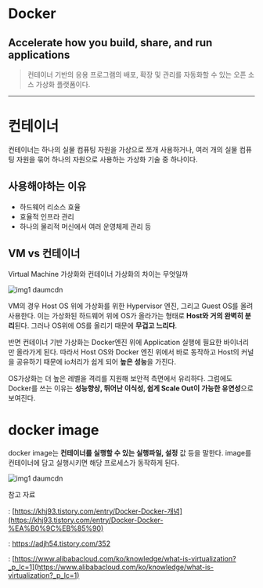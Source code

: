 # Docker

## **Accelerate how you build, share, and run applications**

> 컨테이너 기반의 응용 프로그램의 배포, 확장 및 관리를 자동화할 수 있는 오픈 소스 가상화 플랫폼이다.
>


---


# 컨테이너

컨테이너는 하나의 실물 컴퓨팅 자원을 가상으로 쪼개 사용하거나, 여러 개의 실물 컴퓨팅 자원을 묶어 하나의 자원으로 사용하는 가상화 기술 중 하나이다.

## 사용해야하는 이유

- 하드웨어 리소스 효율
- 효율적 인프라 관리
- 하나의 물리적 머신에서 여러 운영체제 관리 등

## VM vs 컨테이너

Virtual Machine 가상화와 컨테이너 가상화의 차이는 무엇일까

![img1 daumcdn](https://github.com/user-attachments/assets/980d2578-d968-4edf-9976-f9ed7562db94)

VM의 경우 Host OS  위에 가상화를 위한 Hypervisor 엔진, 그리고  Guest OS를 올려 사용한다. 이는 가상화된 하드웨어 위에 OS가 올라가는 형태로 **Host와 거의 완벽히 분리**된다.  그러나 OS위에 OS를 올리기 때문에 **무겁고 느리다**.

반면 컨테이너 기반 가상화는 Docker엔진 위에 Application 실행에 필요한 바이너리만 올라가게 된다.  따라서 Host OS와 Docker 엔진 위에서 바로 동작하고 Host의 커널을 공유하기 때문에 io처리가 쉽게 되어 **높은 성능**을 가진다.

OS가상화는 더 높은 레벨을 격리를 지원해 보안적 측면에서 유리하다. 그럼에도 Docker를 쓰는 이유는 **성능향상, 뛰어난 이식성, 쉽게 Scale Out이 가능한 유연성**으로 보여진다.

# docker image

docker image는 **컨테이너를 실행할 수 있는 실행파일, 설정** 값 등을 말한다. image를 컨테이너에 담고 실행시키면 해당 프로세스가 동작하게 된다.

![img1 daumcdn](https://github.com/user-attachments/assets/f4d70c5a-c9b2-43e9-8b74-e208064c8e57)

참고 자료

: [https://khj93.tistory.com/entry/Docker-Docker-개념](https://khj93.tistory.com/entry/Docker-Docker-%EA%B0%9C%EB%85%90)

: https://adjh54.tistory.com/352

: [https://www.alibabacloud.com/ko/knowledge/what-is-virtualization?_p_lc=1](https://www.alibabacloud.com/ko/knowledge/what-is-virtualization?_p_lc=1)